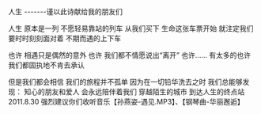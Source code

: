 人生
     -------谨以此诗献给我的朋友们

人生
原本是一列
不愿轻易靠站的列车
从我们买下
生命这张车票开始
就注定我们
要时时刻刻面对着
不期而遇的上下车

也许
相遇只是偶然的意外
也许
我们都不情愿说出“离开”
也许......
有太多的也许
我们都固执地不肯去承认

但是我们都会相信
我们的旅程并不孤单
因为在一切铅华洗去之时
我们总能够发现：
知心的朋友和爱人
会永远陪伴着我们
穿越陌生的城市
到达人生的终点站
                 2011.8.30
强烈建议你们收听音乐【孙燕姿-遇见.MP3】、【钢琴曲-华丽邂逅】

                  

  
